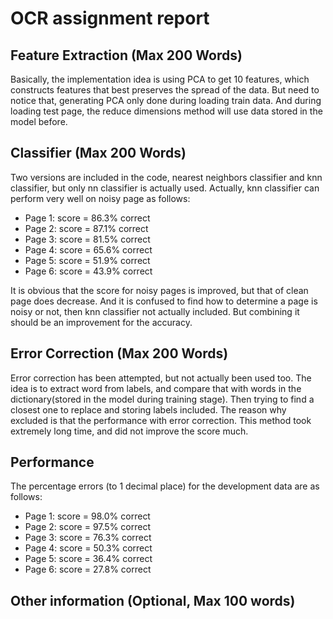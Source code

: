 # OCR assignment report

## Feature Extraction (Max 200 Words)
Basically, the implementation idea is using PCA to get 10 features, 
which constructs features that best preserves the spread of the data.
But need to notice that, generating PCA only done during loading train
data. And during loading test page, the reduce dimensions method will 
use data stored in the model before.

## Classifier (Max 200 Words)
Two versions are included in the code, nearest neighbors classifier
and knn classifier, but only nn classifier is actually used. Actually,
knn classifier can perform very well on noisy page as follows:
- Page 1: score = 86.3% correct
- Page 2: score = 87.1% correct
- Page 3: score = 81.5% correct
- Page 4: score = 65.6% correct
- Page 5: score = 51.9% correct
- Page 6: score = 43.9% correct  

It is obvious that the score for noisy pages is improved, but that of
clean page does decrease. And it is confused to find how to determine
a page is noisy or not, then knn classifier not actually included. But
combining it should be an improvement for the accuracy.



## Error Correction (Max 200 Words)
Error correction has been attempted, but not actually been used too.
The idea is to extract word from labels, and compare that with words 
in the dictionary(stored in the model during training stage). Then 
trying to find a closest one to replace and storing labels included.
The reason why excluded is that the performance with error correction.
This method took extremely long time, and did not improve the score much.

## Performance
The percentage errors (to 1 decimal place) for the development data are
as follows:
- Page 1: score = 98.0% correct
- Page 2: score = 97.5% correct
- Page 3: score = 76.3% correct
- Page 4: score = 50.3% correct
- Page 5: score = 36.4% correct
- Page 6: score = 27.8% correct


## Other information (Optional, Max 100 words)

